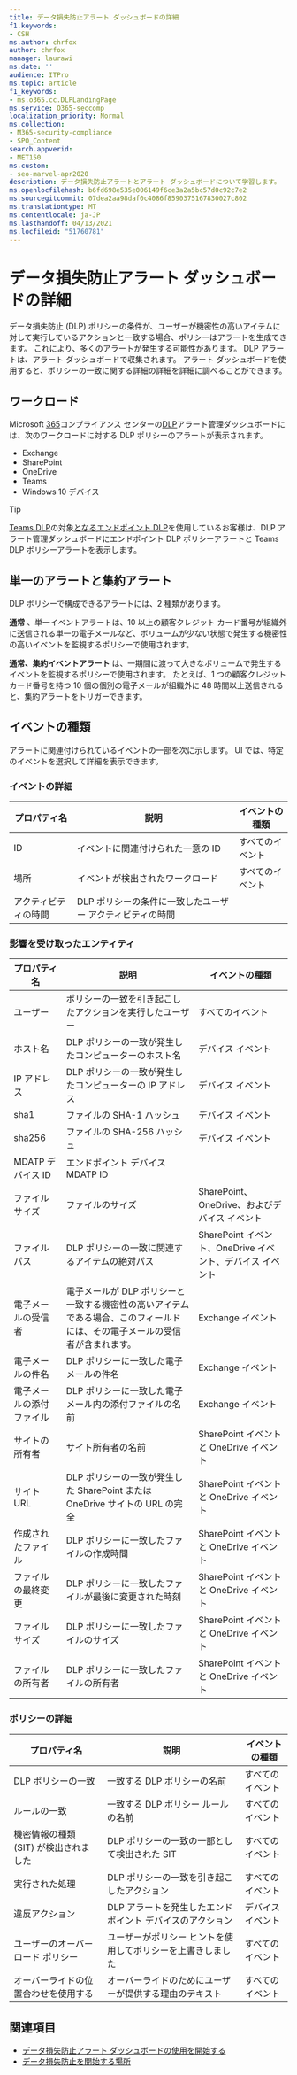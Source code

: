 ```yaml
---
title: データ損失防止アラート ダッシュボードの詳細
f1.keywords:
- CSH
ms.author: chrfox
author: chrfox
manager: laurawi
ms.date: ''
audience: ITPro
ms.topic: article
f1_keywords:
- ms.o365.cc.DLPLandingPage
ms.service: O365-seccomp
localization_priority: Normal
ms.collection:
- M365-security-compliance
- SPO_Content
search.appverid:
- MET150
ms.custom:
- seo-marvel-apr2020
description: データ損失防止アラートとアラート ダッシュボードについて学習します。
ms.openlocfilehash: b6fd698e535e006149f6ce3a2a5bc57d0c92c7e2
ms.sourcegitcommit: 07dea2aa98daf0c4086f8590375167830027c802
ms.translationtype: MT
ms.contentlocale: ja-JP
ms.lasthandoff: 04/13/2021
ms.locfileid: "51760781"
---
```

# <a name="learn-about-the-data-loss-prevention-alerts-dashboard"></a>データ損失防止アラート ダッシュボードの詳細

データ損失防止 (DLP) ポリシーの条件が、ユーザーが機密性の高いアイテムに対して実行しているアクションと一致する場合、ポリシーはアラートを生成できます。 これにより、多くのアラートが発生する可能性があります。 DLP アラートは、アラート ダッシュボードで収集されます。 アラート ダッシュボードを使用すると、ポリシーの一致に関する詳細の詳細を詳細に調べることができます。  

<!-- [Microsoft 365 compliance center](https://compliance.microsoft.com/)-->

## <a name="workloads"></a>ワークロード

Microsoft [365](https://compliance.microsoft.com/)コンプライアンス センターの[DLP](https://compliance.microsoft.com/datalossprevention?viewid=dlpalerts)アラート管理ダッシュボードには、次のワークロードに対する DLP ポリシーのアラートが表示されます。

- Exchange
- SharePoint
- OneDrive
- Teams
- Windows 10 デバイス 

> [!TIP]
> [Teams DLP](dlp-microsoft-teams.md)の対象[となるエンドポイント DLP](endpoint-dlp-learn-about.md)を使用しているお客様は、DLP アラート管理ダッシュボードにエンドポイント DLP ポリシーアラートと Teams DLP ポリシーアラートを表示します。

## <a name="single-alert-and-aggregate-alert"></a>単一のアラートと集約アラート

DLP ポリシーで構成できるアラートには、2 種類があります。

**通常** 、単一イベントアラートは、10 以上の顧客クレジット カード番号が組織外に送信される単一の電子メールなど、ボリュームが少ない状態で発生する機密性の高いイベントを監視するポリシーで使用されます。

**通常、集約イベントアラート** は、一期間に渡って大きなボリュームで発生するイベントを監視するポリシーで使用されます。 たとえば、1 つの顧客クレジット カード番号を持つ 10 個の個別の電子メールが組織外に 48 時間以上送信されると、集約アラートをトリガーできます。

## <a name="types-of-events"></a>イベントの種類

アラートに関連付けられているイベントの一部を次に示します。 UI では、特定のイベントを選択して詳細を表示できます。 

### <a name="event-details"></a>イベントの詳細

|プロパティ名  |説明  |イベントの種類  |
|---------|---------|---------|
|ID |イベントに関連付けられた一意の ID |すべてのイベント |
|場所 |イベントが検出されたワークロード|すべてのイベント |
|アクティビティの時間     |DLP ポリシーの条件に一致したユーザー アクティビティの時間 |

### <a name="impacted-entities"></a>影響を受け取ったエンティティ

|プロパティ名 |説明| イベントの種類|
|---------|---------|---------|
|ユーザー | ポリシーの一致を引き起こしたアクションを実行したユーザー | すべてのイベント|
|ホスト名 | DLP ポリシーの一致が発生したコンピューターのホスト名 | デバイス イベント|
|IP アドレス | DLP ポリシーの一致が発生したコンピューターの IP アドレス | デバイス イベント|
|sha1 |ファイルの SHA-1 ハッシュ | デバイス イベント|
|sha256 | ファイルの SHA-256 ハッシュ | デバイス イベント|
|MDATP デバイス ID | エンドポイント デバイス MDATP ID|
|ファイル サイズ | ファイルのサイズ| SharePoint、OneDrive、およびデバイス イベント|
|ファイル パス | DLP ポリシーの一致に関連するアイテムの絶対パス | SharePoint イベント、OneDrive イベント、デバイス イベント|
|電子メールの受信者 |電子メールが DLP ポリシーと一致する機密性の高いアイテムである場合、このフィールドには、その電子メールの受信者が含まれます。| Exchange イベント|
|電子メールの件名 |DLP ポリシーに一致した電子メールの件名 |Exchange イベント|
|電子メールの添付ファイル | DLP ポリシーに一致した電子メール内の添付ファイルの名前| Exchange イベント|
|サイトの所有者 |サイト所有者の名前| SharePoint イベントと OneDrive イベント|
|サイト URL |DLP ポリシーの一致が発生した SharePoint または OneDrive サイトの URL の完全 |SharePoint イベントと OneDrive イベント|
|作成されたファイル |DLP ポリシーに一致したファイルの作成時間 |SharePoint イベントと OneDrive イベント|
|ファイルの最終変更 | DLP ポリシーに一致したファイルが最後に変更された時刻 | SharePoint イベントと OneDrive イベント|
|ファイル サイズ | DLP ポリシーに一致したファイルのサイズ |SharePoint イベントと OneDrive イベント|
|ファイルの所有者 |DLP ポリシーに一致したファイルの所有者 |SharePoint イベントと OneDrive イベント|  

### <a name="policy-details"></a>ポリシーの詳細

|プロパティ名 |説明 |イベントの種類 |
|---------|---------|---------|
|DLP ポリシーの一致 |一致する DLP ポリシーの名前 |すべてのイベント|
|ルールの一致 |一致する DLP ポリシー ルールの名前 |すべてのイベント|
|機密情報の種類 (SIT) が検出されました|DLP ポリシーの一致の一部として検出された SIT |すべてのイベント|
|実行された処理 |DLP ポリシーの一致を引き起こしたアクション| すべてのイベント|
|違反アクション | DLP アラートを発生したエンドポイント デバイスのアクション| デバイス イベント | 
|ユーザーのオーバーロード ポリシー |ユーザーがポリシー ヒントを使用してポリシーを上書きしました | すべてのイベント|
|オーバーライドの位置合わせを使用する |オーバーライドのためにユーザーが提供する理由のテキスト | すべてのイベント|   

## <a name="see-also"></a>関連項目

- [データ損失防止アラート ダッシュボードの使用を開始する](dlp-alerts-dashboard-get-started.md)
- [データ損失防止を開始する場所](create-test-tune-dlp-policy.md#where-to-start-with-data-loss-prevention)